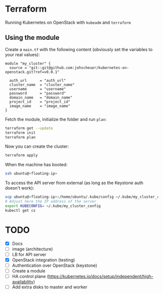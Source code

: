 # Terraform

Running Kubernetes on OpenStack with `kubeadm` and `terraform`

## Using the module

Create a `main.tf` with the following content (obviously set the variables to your real values):

```hcl
module "my_cluster" {
  source = "git::git@github.com:johscheuer/kubernetes-on-openstack.git?ref=v0.0.1"

  auth_url      = "auth_url"
  cluster_name  = "cluster_name"
  username      = "username"
  password      = "password"
  domain_name   = "domain_name"
  project_id    = "project_id"
  image_name    = "image_name"
}
```

Fetch the module, initialize the folder and run `plan`:

```bash
terraform get --update
terraform init
terraform plan
```

Now you can create the cluster:

```bash
terraform apply
```

When the machine has booted:

```bash
ssh ubuntu@<floating-ip>
```

To access the API server from external (as long as the Keystone auth doesn't work):

```bash
scp ubuntu@<floating-ip>:/home/ubuntu/.kube/config ~/.kube/my_cluster_config
# Adjust here the IP address of the server
export KUBECONFIG= ~/.kube/my_cluster_config
kubectl get cs
```

# TODO

- [x] Docs
- [ ] image (architecture)
- [ ] LB for API server
- [x] OpenStack integration (testing)
- [ ] Authentication over OpenStack (keystone)
- [ ] Create a module
- [ ] HA control plane (<https://kubernetes.io/docs/setup/independent/high-availability>)
- [ ] Add extra disks to master and worker
